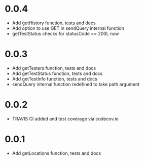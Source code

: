 # 0.0.4
* Add getHistory function, tests and docs
* Add option to use GET in sendQuery internal function
* getTestStatus checks for statusCode <= 200L now

# 0.0.3
* Add getTesters function, tests and docs
* Add getTestStatus function, tests and docs
* Add getTestInfo function, tests and docs
* sendQuery internal function redefined to take path argument

# 0.0.2
* TRAVIS CI added and test coverage via codecov.io

# 0.0.1
* Add getLocations function, tests and docs
